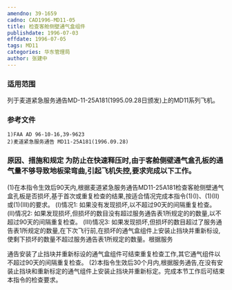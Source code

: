 ```yaml
---
amendno: 39-1659
cadno: CAD1996-MD11-05
title: 检查客舱侧壁通气盒组件
publishdate: 1996-07-03
effdate: 1996-07-05
tags: MD11
categories: 华东管理局
author: 张建中
---
```


### 适用范围 
列于麦道紧急服务通告MD-11-25A181(1995.09.28日颁发)上的MD11系列飞机。

<!--more-->
### 参考文件
    1)FAA AD 96-10-16,39-9623 
    2)麦道紧急服务通告 MD11-25A181(1996.09.28)  

### 原因、措施和规定 为防止在快速释压时,由于客舱侧壁通气盒孔板的通气量不够导致地板梁弯曲,引起飞机失控,要求完成以下工作。 
(1)在本指令生效后90天内,根据麦道紧急服务通告MD11-25A181检查客舱侧壁通气盒孔板是否损坏,基于首次或重复检查的结果,按适合情况完成本指令(1)(Ⅰ)、(1)(Ⅱ)或(1)(Ⅲ)的要求。 
(Ⅰ)情况1: 如果没有发现损坏,以不超过90天的间隔重复检查。 
(Ⅱ)情况2: 如果发现损坏,但损坏的数目没有超过服务通告表1所规定的的数量,以不超过90天的间隔重复检查。 
(Ⅲ)情况3: 如果发现损坏,但损坏的数目超过了服务通告表1所规定的数量,在下次飞行前,在损坏的通气盒组件上安装止挡块并重新标设,使剩下损坏的数量不超过服务通告表1所规定的数量。根据服务

       
通告安装了止挡块并重新标设的通气盒组件可结束重复检查工作,其它通气组件以不超过90天的间隔重复检查。 
(2)本指令生效后30个月内,根据服务通告,在没有安装止挡块和重新标定的通气组件上安装止挡块并重新标定。完成本节工作后可结束本指令的检查要求。
